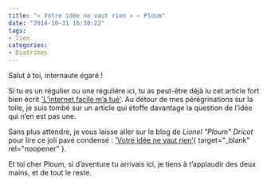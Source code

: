 ```yaml
---
title: "« Votre idée ne vaut rien » — Ploum"
date: "2014-10-31 16:30:22"
tags:
- lien
categories:
- Diatribes
---
```


Salut à toi, internaute égaré !

Si tu es un régulier ou une régulière ici, tu as peut-être déjà lu cet article fort bien écrit ['L’internet facile m’a tué'](http://www.emmanuelbeziat.com/blog/linformatique-facile-ma-tue/ "L’informatique facile m’a tué"). Au détour de mes pérégrinations sur la toile, je suis tombé sur un article qui étoffe davantage la question de l’idée qui n’en est pas une.

Sans plus attendre, je vous laisse aller sur le blog de _Lionel "Ploum" Dricot_ pour lire ce joli pavé condensé : ['Votre idée ne vaut rien’](https://ploum.net/votre-idee-ne-vaut-rien/ "Votre idée ne vaut rien"){ target="_blank" rel="noopener" }.

Et toi cher Ploum, si d’aventure tu arrivais ici, je tiens à t’applaudir des deux mains, et de tout le reste.
